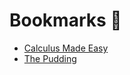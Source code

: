 # Bookmarks 🔖

- [Calculus Made Easy](https://calculusmadeeasy.org/)
- [The Pudding](https://pudding.cool/)
